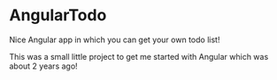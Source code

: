 # AngularTodo

Nice Angular app in which you can get your own todo list!

This was a small little project to get me started with Angular which was about 2 years ago!
